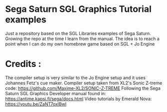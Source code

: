 # Sega Saturn SGL Graphics Tutorial examples

Just a repository based on the SGL Libraries examples of Sega Saturn. Growing the repo at the time I learn from the manual.
The idea is to reach a point when I can do my own homebrew game based on SGL + Jo Engine

# Credits : 
The compiler setup is very similar to the Jo Engine setup and it uses Johannes Fetz's cue maker. 
Compiler setup taken from XL2's Sonic Z-treme code: https://github.com/Maxime-XL2/SONIC-Z-TREME
Following the Sega Saturn SGL Graphics Developer manual found in: https://antime.kapsi.fi/sega/docs.html
Video tutorials by Emerald Nova: https://youtu.be/ZaNT7oxlBwI


